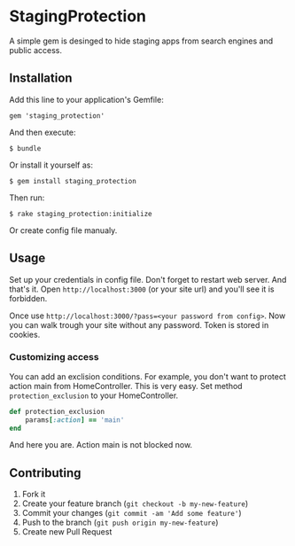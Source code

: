 # StagingProtection

A simple gem is desinged to hide staging apps from search engines and public access.

## Installation

Add this line to your application's Gemfile:

    gem 'staging_protection'

And then execute:

    $ bundle

Or install it yourself as:

    $ gem install staging_protection

Then run:

    $ rake staging_protection:initialize

Or create config file manualy.

## Usage

Set up your credentials in config file.
Don't forget to restart web server. And that's it. Open `http://localhost:3000` (or your site url) and you'll see it is forbidden.

Once use `http://localhost:3000/?pass=<your password from config>`. Now you can walk trough your site without any password. Token is stored in cookies.

### Customizing access

You can add an exclision conditions. For example, you don't want to protect action main from HomeController. This is very easy. Set method `protection_exclusion` to your HomeController.

```ruby
def protection_exclusion
    params[:action] == 'main'
end
```
And here you are. Action main is not blocked now.

## Contributing

1. Fork it
2. Create your feature branch (`git checkout -b my-new-feature`)
3. Commit your changes (`git commit -am 'Add some feature'`)
4. Push to the branch (`git push origin my-new-feature`)
5. Create new Pull Request
